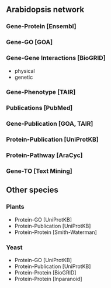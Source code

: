 ## Arabidopsis network

### Gene-Protein [Ensembl]

### Gene-GO [GOA]

### Gene-Gene Interactions [BioGRID]
  - physical
  - genetic

### Gene-Phenotype [TAIR]

### Publications [PubMed]

### Gene-Publication [GOA, TAIR]

### Protein-Publication [UniProtKB]

### Protein-Pathway [AraCyc]

### Gene-TO [Text Mining]


## Other species

### Plants
  - Protein-GO [UniProtKB]
  - Protein-Publication [UniProtKB]
- Protein-Protein [Smith-Waterman]

### Yeast
  - Protein-GO [UniProtKB]
  - Protein-Publication [UniProtKB]
  - Protein-Protein [BioGRID]
  - Protein-Protein [Inparanoid]


